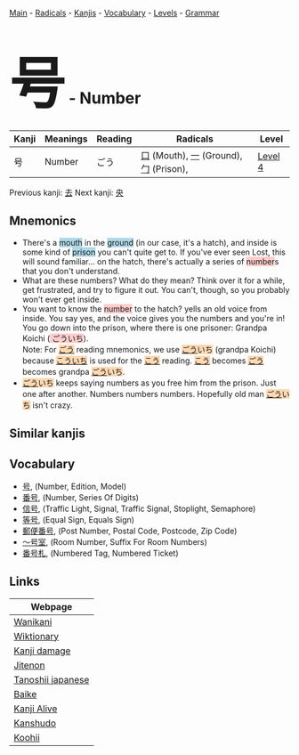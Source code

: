 <style> bigfont {font-size: 100px}</style>
[Main](../README.md) -
[Radicals](../radicals.md) -
[Kanjis](../kanjis.md) -
[Vocabulary](../vocabulary.md) -
[Levels](../levels.md) -
[Grammar](../grammar.md)
# <bigfont> 号</bigfont> - Number 

| Kanji | Meanings | Reading | Radicals | Level |
| --- | --- | --- | --- | --- |
| 号 | Number | ごう | [口](../radicals/口.md) (Mouth), [一](../radicals/一.md) (Ground), [勹](../radicals/勹.md) (Prison),  | [Level 4](../levels/wk_level4.md) |

Previous kanji: [去](去.md) Next kanji: [央](央.md) 

## Mnemonics
 * There's a <span style="background-color:#ADD8E6"> mouth</span> in the <span style="background-color:#ADD8E6"> ground</span> (in our case, it's a hatch), and inside is some kind of <span style="background-color:#ADD8E6"> prison</span> you can't quite get to. If you've ever seen Lost, this will sound familiar... on the hatch, there's actually a series of <span style="background-color:#ffcccb"> number</span>s that you don't understand.
* What are these numbers? What do they mean? Think over it for a while, get frustrated, and try to figure it out. You can't, though, so you probably won't ever get inside.
* You want to know the <span style="background-color:#ffcccb"> number</span> to the hatch? yells an old voice from inside. You say yes, and the voice gives you the numbers and you're in! You go down into the prison, where there is one prisoner: Grandpa Koichi (<span style="background-color:#ffcccb"> ごういち</span>).<br />Note: For <span style="background-color:#fed8b1"> [ごう](https://jisho.org/search/ごう)</span> reading mnemonics, we use <span style="background-color:#fed8b1"> [ごう](https://jisho.org/search/ごう)いち</span> (grandpa Koichi) because <span style="background-color:#fed8b1"> [こういち]([こう](https://jisho.org/search/こう)いち)</span> is used for the <span style="background-color:#fed8b1"> [こう](https://jisho.org/search/こう)</span> reading. <span style="background-color:#fed8b1"> [こう](https://jisho.org/search/こう)</span> becomes <span style="background-color:#fed8b1"> [ごう](https://jisho.org/search/ごう)</span> becomes grandpa <span style="background-color:#fed8b1"> [ごう](https://jisho.org/search/ごう)いち</span>.
* <span style="background-color:#fed8b1"> [ごう](https://jisho.org/search/ごう)いち</span> keeps saying numbers as you free him from the prison. Just one after another. Numbers numbers numbers. Hopefully old man <span style="background-color:#fed8b1"> [ごう](https://jisho.org/search/ごう)いち</span> isn't crazy.


## Similar kanjis
 


## Vocabulary
 * [号](../vocabulary/号.md), (Number, Edition, Model)
* [番号](../vocabulary/号.md), (Number, Series Of Digits)
* [信号](../vocabulary/号.md), (Traffic Light, Signal, Traffic Signal, Stoplight, Semaphore)
* [等号](../vocabulary/号.md), (Equal Sign, Equals Sign)
* [郵便番号](../vocabulary/号.md), (Post Number, Postal Code, Postcode, Zip Code)
* [〜号室](../vocabulary/号.md), (Room Number, Suffix For Room Numbers)
* [番号札](../vocabulary/号.md), (Numbered Tag, Numbered Ticket)



## Links 

| Webpage |
| --- |
| [Wanikani          ](https://www.wanikani.com/kanji/号) |
| [Wiktionary        ](https://en.wiktionary.org/wiki/号) |
| [Kanji damage      ](http://www.kanjidamage.com/kanji/search?utf8=✓&q=号) |
| [Jitenon           ](https://jitenon.com/kanji/号) |
| [Tanoshii japanese ](https://www.tanoshiijapanese.com/dictionary/kanji.cfm?k=号) |
| [Baike             ](https://baike.baidu.com/item/号) |
| [Kanji Alive       ](https://app.kanjialive.com/号) |
| [Kanshudo          ](https://www.kanshudo.com/searchmn?q=号) |
| [Koohii            ](https://kanji.koohii.com/study/kanji/号) |
